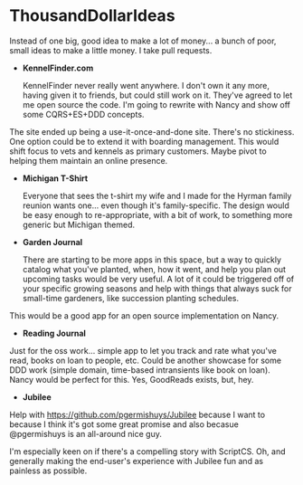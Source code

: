 ThousandDollarIdeas
===================

Instead of one big, good idea to make a lot of money... a bunch of poor, small ideas to make a little money. I take pull requests.

 - **KennelFinder.com**
  
   KennelFinder never really went anywhere. I don't own it any more, having given it to friends, but could still work on it. They've agreed to let me open source the code. I'm going to rewrite with Nancy and show off some CQRS+ES+DDD concepts.

  The site ended up being a use-it-once-and-done site. There's no stickiness. One option could be to extend it with boarding management. This would shift focus to vets and kennels as primary customers. Maybe pivot to helping them maintain an online presence.

 - **Michigan T-Shirt**
  
   Everyone that sees the t-shirt my wife and I made for the Hyrman family reunion wants one... even though it's family-specific. The design would be easy enough to re-appropriate, with a bit of work, to something more generic but Michigan themed. 
 
 - **Garden Journal**
  
   There are starting to be more apps in this space, but a way to quickly catalog what you've planted, when, how it went, and help you plan out upcoming tasks would be very useful. A lot of it could be triggered off of your specific growing seasons and help with things that always suck for small-time gardeners, like succession planting schedules.

  This would be a good app for an open source implementation on Nancy.

 - **Reading Journal**
  
 Just for the oss work... simple app to let you track and rate what you've read, books on loan to people, etc. Could be another showcase for some DDD work (simple domain, time-based intransients like book on loan). Nancy would be perfect for this. Yes, GoodReads exists, but, hey.

 - **Jubilee**
 
  Help with https://github.com/pgermishuys/Jubilee because I want to because I think it's got some great promise and also becasue @pgermishuys is an all-around nice guy.

  I'm especially keen on if there's a compelling story with ScriptCS. Oh, and generally making the end-user's experience with Jubilee fun and as painless as possible.
